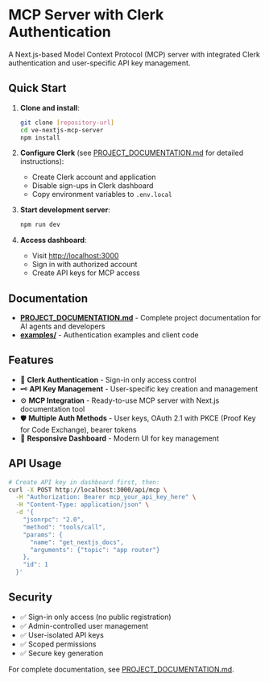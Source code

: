 # MCP Server with Clerk Authentication

A Next.js-based Model Context Protocol (MCP) server with integrated Clerk authentication and user-specific API key management.

## Quick Start

1. **Clone and install**:

   ```bash
   git clone [repository-url]
   cd ve-nextjs-mcp-server
   npm install
   ```

2. **Configure Clerk** (see [PROJECT_DOCUMENTATION.md](./PROJECT_DOCUMENTATION.md) for detailed instructions):
   - Create Clerk account and application
   - Disable sign-ups in Clerk dashboard
   - Copy environment variables to `.env.local`

3. **Start development server**:

   ```bash
   npm run dev
   ```

4. **Access dashboard**:
   - Visit <http://localhost:3000>
   - Sign in with authorized account
   - Create API keys for MCP access

## Documentation

- **[PROJECT_DOCUMENTATION.md](./PROJECT_DOCUMENTATION.md)** - Complete project documentation for AI agents and developers
- **[examples/](./examples/)** - Authentication examples and client code

## Features

- 🔐 **Clerk Authentication** - Sign-in only access control
- 🗝️ **API Key Management** - User-specific key creation and management
- ⚙️ **MCP Integration** - Ready-to-use MCP server with Next.js documentation tool
- 🛡️ **Multiple Auth Methods** - User keys, OAuth 2.1 with PKCE (Proof Key for Code Exchange), bearer tokens
- 📱 **Responsive Dashboard** - Modern UI for key management

## API Usage

```bash
# Create API key in dashboard first, then:
curl -X POST http://localhost:3000/api/mcp \
  -H "Authorization: Bearer mcp_your_api_key_here" \
  -H "Content-Type: application/json" \
  -d '{
    "jsonrpc": "2.0",
    "method": "tools/call",
    "params": {
      "name": "get_nextjs_docs",
      "arguments": {"topic": "app router"}
    },
    "id": 1
  }'
```

## Security

- ✅ Sign-in only access (no public registration)
- ✅ Admin-controlled user management
- ✅ User-isolated API keys
- ✅ Scoped permissions
- ✅ Secure key generation

For complete documentation, see [PROJECT_DOCUMENTATION.md](./PROJECT_DOCUMENTATION.md).